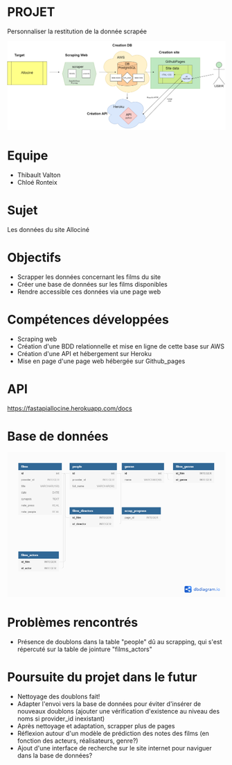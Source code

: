 # PROJET
Personnaliser la restitution de la donnée scrapée

![alt text](https://github.com/ChloeRonteix/Projet_data_API.github.io/blob/master/schema_système.png?raw=true)

# Equipe
- Thibault Valton
- Chloé Ronteix

# Sujet
Les données du site Allociné

# Objectifs
- Scrapper les données concernant les films du site
- Créer une base de données sur les films disponibles
- Rendre accessible ces données via une page web

# Compétences développées
- Scraping web
- Création d'une BDD relationnelle et mise en ligne de cette base sur AWS
- Création d'une API et hébergement sur Heroku
- Mise en page d'une page web hébergée sur Github_pages

# API
https://fastapiallocine.herokuapp.com/docs

# Base de données
![alt text](https://github.com/ChloeRonteix/Projet_data_API.github.io/blob/master/schema_db.png?raw=true)

# Problèmes rencontrés
- Présence de doublons dans la table "people" dû au scrapping, qui s'est répercuté sur la table de jointure "films_actors"

# Poursuite du projet dans le futur
- Nettoyage des doublons fait!
- Adapter l'envoi vers la base de données pour éviter d'insérer de nouveaux doublons (ajouter une vérification d'existence au niveau des noms si provider_id inexistant)
- Après nettoyage et adaptation, scrapper plus de pages
- Réflexion autour d'un modèle de prédiction des notes des films (en fonction des acteurs, réalisateurs, genre?)
- Ajout d'une interface de recherche sur le site internet pour naviguer dans la base de données?